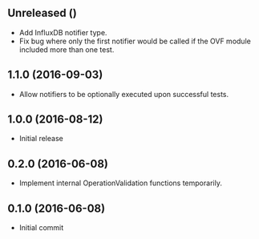 
## Unreleased ()

* Add InfluxDB notifier type.
* Fix bug where only the first notifier would be called if the OVF module included more than one test.

## 1.1.0 (2016-09-03)

* Allow notifiers to be optionally executed upon successful tests.

## 1.0.0 (2016-08-12)

* Initial release

## 0.2.0 (2016-06-08)

* Implement internal OperationValidation functions temporarily.

## 0.1.0 (2016-06-08)

* Initial commit
